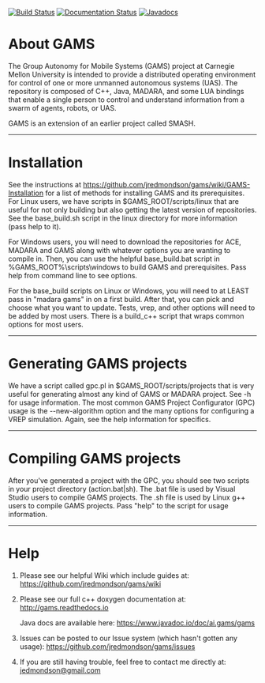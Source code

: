 [![Build Status](https://travis-ci.org/jredmondson/gams.svg?branch=master)](https://travis-ci.org/jredmondson/gams) [![Documentation Status](https://readthedocs.org/projects/gams/badge/?version=latest)](https://gams.readthedocs.io/en/latest/?badge=latest) [![Javadocs](https://www.javadoc.io/badge/ai.gams/gams.svg)](https://www.javadoc.io/doc/ai.gams/gams)

# About GAMS

The Group Autonomy for Mobile Systems (GAMS) project at Carnegie Mellon University
is intended to provide a distributed operating environment for control of one or
more unmanned autonomous systems (UAS). The repository is composed of C++, Java,
MADARA, and some LUA bindings that enable a single person to control and understand
information from a swarm of agents, robots, or UAS.

GAMS is an extension of an earlier project called SMASH.

***

# Installation

See the instructions at https://github.com/jredmondson/gams/wiki/GAMS-Installation
for a list of methods for installing GAMS and its prerequisites. For Linux users,
we have scripts in $GAMS_ROOT/scripts/linux that are useful for not only building
but also getting the latest version of repositories. See the base_build.sh script
in the linux directory for more information (pass help to it).

For Windows users, you will need to download the repositories for ACE, MADARA and
GAMS along with whatever options you are wanting to compile in. Then, you can use
the helpful base_build.bat script in %GAMS_ROOT%\scripts\windows to build GAMS
and prerequisites. Pass help from command line to see options.

For the base_build scripts on Linux or Windows, you will need to at LEAST pass
in "madara gams" in on a first build. After that, you can pick
and choose what you want to update. Tests, vrep, and other options will need
to be added by most users. There is a build_c++ script that wraps common options
for most users.

***

# Generating GAMS projects

We have a script called gpc.pl in $GAMS_ROOT/scripts/projects that is very useful
for generating almost any kind of GAMS or MADARA project. See -h for usage
information. The most common GAMS Project Configurator (GPC) usage is the
--new-algorithm option and the many options for configuring a VREP simulation.
Again, see the help information for specifics.

***

# Compiling GAMS projects

After you've generated a project with the GPC, you should see two scripts in
your project directory (action.bat|sh). The .bat file is used by Visual Studio
users to compile GAMS projects. The .sh file is used by Linux g++ users to
compile GAMS projects. Pass "help" to the script for usage information.

***

# Help

  1. Please see our helpful Wiki which include guides at:
     https://github.com/jredmondson/gams/wiki

  2. Please see our full c++ doxygen documentation at:
     http://gams.readthedocs.io

     Java docs are available here:
     https://www.javadoc.io/doc/ai.gams/gams

  3. Issues can be posted to our Issue system (which hasn't gotten any usage):
     https://github.com/jredmondson/gams/issues

  4. If you are still having trouble, feel free to contact me directly at:
     jedmondson@gmail.com
